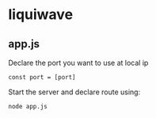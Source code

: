 # liquiwave

## app.js

Declare the port you want to use at local ip

```
const port = [port]
```
Start the server and declare route using:
```
node app.js
```

